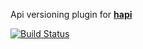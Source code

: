 Api versioning plugin for [**hapi**](https://github.com/hapijs/hapi)

[![Build Status](https://travis-ci.org/StarpTech/hapi-api-versioning.svg)](https://travis-ci.org/StarpTech/hapi-api-versioning)